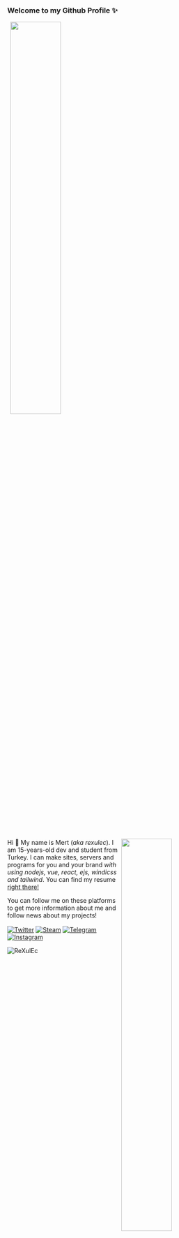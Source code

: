 ### Welcome to my Github Profile ✨

<img width="50%" height="1px" align="right" src="https://i.imgur.com/DkKayja.png">
<img width="48%" align="right" src="https://github-readme-stats.vercel.app/api/top-langs/?username=rexulec&layout=compact&theme=dracula">
<img width="48%" style="size: 50px;" align="right" href="https://discord.com/users/709376748206293002" src="https://lanyard-profile-readme.vercel.app/api/709376748206293002">

Hi 👋 My name is Mert (<i>aka rexulec</i>). I am 15-years-old dev and student from Turkey.
I can make sites, servers and programs for you and your brand <i>with using nodejs, vue, react, ejs, windicss and tailwind</i>.
You can find my resume <a href="https://rexulec.com/resume">right there!</a>

You can follow me on these platforms to get more information about me and follow news about my projects!

<a href="https://twitter.com/rexulec" target="_blank"><img align="center" alt="Twitter" src="https://img.shields.io/badge/-Twitter-1DA1F2?style=flat-square&logo=twitter&logoColor=white" /></a> <a href="https://steamcommunity.com/id/rexulec" target="_blank"><img align="center" alt="Steam" src="https://img.shields.io/badge/-Steam-171a21?style=flat-square&logo=steam&logoColor=white" /></a> <a href="https://t.me/rexulec" target="_blank"><img align="center" alt="Telegram" src="https://img.shields.io/badge/-Telegram-7b9ae0?style=flat-square&logo=telegram&logoColor=white" /></a> <a href="https://instagram.com/itjustmert" target="_blank"><img align="center" alt="Instagram" src="https://img.shields.io/badge/-instagram-D037A6?style=flat-square&logo=instagram&logoColor=white" /></a>

<img src="https://count.getloli.com/get/@rexulec?theme=moebooru" alt="ReXulEc" />
